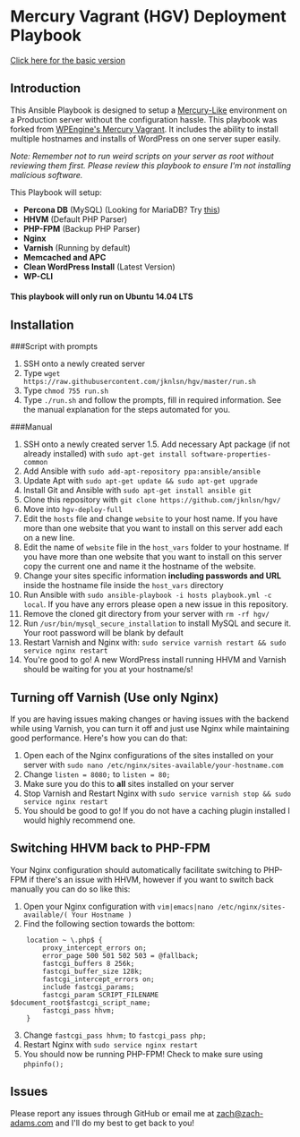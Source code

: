 # Mercury Vagrant (HGV) Deployment Playbook

[Click here for the basic version](https://github.com/zach-adams/hgv-deploy-basic)

## Introduction

This Ansible Playbook is designed to setup a [Mercury-Like](https://github.com/wpengine/hgv/) environment on a Production server without the configuration hassle. This playbook was forked from [WPEngine's Mercury Vagrant](https://github.com/wpengine/hgv/). It includes the ability to install multiple hostnames and installs of WordPress on one server super easily.

*Note: Remember not to run weird scripts on your server as root without reviewing them first. Please review this playbook to ensure I'm not installing malicious software.*

This Playbook will setup:

- **Percona DB** (MySQL) (Looking for MariaDB? Try [this](https://github.com/xDae/hgv-deploy-full))
- **HHVM** (Default PHP Parser)
- **PHP-FPM** (Backup PHP Parser)
- **Nginx**
- **Varnish** (Running by default)
- **Memcached and APC**
- **Clean WordPress Install** (Latest Version)
- **WP-CLI**

#### This playbook will only run on Ubuntu 14.04 LTS

## Installation

###Script with prompts

1. SSH onto a newly created server
2. Type `wget https://raw.githubusercontent.com/jknlsn/hgv/master/run.sh`
3. Type `chmod 755 run.sh`
4. Type `./run.sh` and follow the prompts, fill in required information. See the manual explanation for the steps automated for you.

###Manual


1. SSH onto a newly created server
1.5. Add necessary Apt package (if not already installed) with `sudo apt-get install software-properties-common`
2. Add Ansible with `sudo add-apt-repository ppa:ansible/ansible`
3. Update Apt with `sudo apt-get update && sudo apt-get upgrade`
4. Install Git and Ansible with `sudo apt-get install ansible git`
5. Clone this repository with `git clone https://github.com/jknlsn/hgv/`
6. Move into `hgv-deploy-full`
7. Edit the `hosts` file and change `website` to your host name. If you have more than one website that you want to install on this server add each on a new line.
8. Edit the name of `website` file in the `host_vars` folder to your hostname. If you have more than one website that you want to install on this server copy the current one and name it the hostname of the website.
9. Change your sites specific information **including passwords and URL** inside the hostname file inside the `host_vars` directory
10. Run Ansible with `sudo ansible-playbook -i hosts playbook.yml -c local`. If you have any errors please open a new issue in this repository.
11. Remove the cloned git directory from your server with `rm -rf hgv/`
12. Run `/usr/bin/mysql_secure_installation` to install MySQL and secure it. Your root password will be blank by default
13. Restart Varnish and Nginx with: `sudo service varnish restart && sudo service nginx restart`
14. You're good to go! A new WordPress install running HHVM and Varnish should be waiting for you at your hostname/s!

## Turning off Varnish (Use only Nginx)

If you are having issues making changes or having issues with the backend while using Varnish, you can turn it off and just use Nginx while maintaining good performance. Here's how you can do that:

1. Open each of the Nginx configurations of the sites installed on your server with `sudo nano /etc/nginx/sites-available/your-hostname.com`
2. Change `listen = 8080;` to `listen = 80;` 
3. Make sure you do this to **all** sites installed on your server
4. Stop Varnish and Restart Nginx with `sudo service varnish stop && sudo service nginx restart`
5. You should be good to go! If you do not have a caching plugin installed I would highly recommend one.

## Switching HHVM back to PHP-FPM

Your Nginx configuration should automatically facilitate switching to PHP-FPM if there's an issue with HHVM, however if you want to switch back manually you can do so like this:

1. Open your Nginx configuration with `vim|emacs|nano /etc/nginx/sites-available/( Your Hostname )`
2. Find the following section towards the bottom:

```
    location ~ \.php$ {
        proxy_intercept_errors on;
        error_page 500 501 502 503 = @fallback;
        fastcgi_buffers 8 256k;
        fastcgi_buffer_size 128k;
        fastcgi_intercept_errors on;
        include fastcgi_params;
        fastcgi_param SCRIPT_FILENAME $document_root$fastcgi_script_name;
        fastcgi_pass hhvm;
    }
```

3. Change `fastcgi_pass hhvm;` to `fastcgi_pass php;`
4. Restart Nginx with `sudo service nginx restart`
5. You should now be running PHP-FPM! Check to make sure using `phpinfo();`

## Issues

Please report any issues through GitHub or email me at zach@zach-adams.com and I'll do my best to get back to you!
